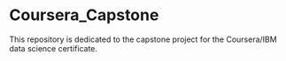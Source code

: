 # Coursera_Capstone
This repository is dedicated to the capstone project for the Coursera/IBM data science certificate.
